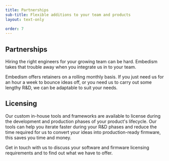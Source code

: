 ```yaml
---
title: Partnerships
sub-title: Flexible additions to your team and products
layout: text-only

order: 7
---
```

## Partnerships
Hiring the right engineers for your growing team can be hard. Embedism takes that trouble away when you integrate us in to your team.

Embedism offers retainers on a rolling monthly basis. If you just need us for an hour a week to bounce ideas off, or you need us to carry out some lengthy R&D, we can be adaptable to suit your needs.

## Licensing
Our custom in-house tools and frameworks are available to license during the development and production phases of your product's lifecycle. Our tools can help you iterate faster during your R&D phases and reduce the time required for us to convert your ideas into production-ready firmware, this saves you time and money.

Get in touch with us to discuss your software and firmware licensing requirements and to find out what we have to offer.